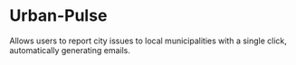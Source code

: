 # Urban-Pulse
 Allows users to report city issues to local municipalities with a single click, automatically generating emails.
